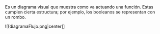 
Es un diagrama visual que muestra como va actuando una función. Estas cumplen cierta estructura; por ejemplo, los booleanos se representan con un rombo.


![[diagramaFlujo.png|center]]